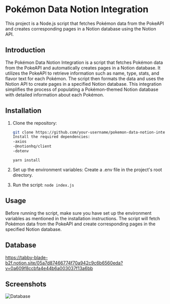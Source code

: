 # Pokémon Data Notion Integration

This project is a Node.js script that fetches Pokémon data from the PokeAPI and creates corresponding pages in a Notion database using the Notion API.

## Introduction

The Pokémon Data Notion Integration is a script that fetches Pokémon data from the PokeAPI and automatically creates pages in a Notion database. It utilizes the PokeAPI to retrieve information such as name, type, stats, and flavor text for each Pokémon. The script then formats the data and uses the Notion API to create pages in a specified Notion database. This integration simplifies the process of populating a Pokémon-themed Notion database with detailed information about each Pokémon.

## Installation

1. Clone the repository:

   ```bash
   git clone https://github.com/your-username/pokemon-data-notion-integration.git
   Install the required dependencies:
   -axios
   -@notionhq/client
   -dotenv
   ```

   `yarn install`

2. Set up the environment variables:
   Create a .env file in the project's root directory.

3. Run the script:
   `node index.js`

## Usage

Before running the script, make sure you have set up the environment variables as mentioned in the installation instructions. The script will fetch Pokémon data from the PokeAPI and create corresponding pages in the specified Notion database.

## Database
https://tabby-blade-b2f.notion.site/05a7d87466774f70a942c9c6b6560eda?v=0a609f8ccbfa4e44b6a003037f13a6bb

## Screenshots

![Database](https://i.imgur.com/NCQmK2E.png)
